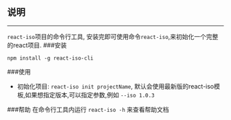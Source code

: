 ## 说明
---
`react-iso`项目的命令行工具, 安装完即可使用命令`react-iso`,来初始化一个完整的react项目.
###安装

`npm install -g react-iso-cli`

###使用
- 初始化项目: `react-iso init projectName`, 默认会使用最新版的react-iso模板,如果想指定版本,可以指定参数,例如 `--iso 1.0.3`

###帮助
在命令行工具内运行 `react-iso -h` 来查看帮助文档